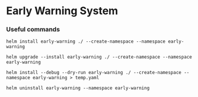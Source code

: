 # Early Warning System

### Useful commands

```shell
helm install early-warning ./ --create-namespace --namespace early-warning
```

```shell
helm upgrade --install early-warning ./ --create-namespace --namespace early-warning
```

```shell
helm install --debug --dry-run early-warning ./ --create-namespace --namespace early-warning > temp.yaml
```

```shell
helm uninstall early-warning --namespace early-warning
```